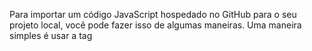 Para importar um código JavaScript hospedado no GitHub para o seu projeto local, você pode fazer isso de algumas maneiras. Uma maneira simples é usar a tag <script> no HTML para importar o código diretamente do GitHub. Aqui está como você pode fazer:

```html
<!DOCTYPE html>
<html lang="en">
<head>
    <meta charset="UTF-8">
    <meta name="viewport" content="width=device-width, initial-scale=1.0">
    <title>Importar código JS do GitHub</title>
</head>
<body>
    <!-- Seu conteúdo HTML aqui -->

    <!-- Importar o script do GitHub -->
    <script src="https://raw.githubusercontent.com/DeldMi/ad/main/YouTubeADBlocker.user.js"></script>
</body>
</html>

```

Substitua "[https://raw.githubusercontent.com/caminho/do/seu/script.js](https://raw.githubusercontent.com/DeldMi/ad/main/YouTubeADBlocker.user.js)" pelo URL do arquivo JavaScript hospedado no GitHub que você deseja importar.

Se preferir, você também pode usar o URL do arquivo raw.githubusercontent.com para importar o script diretamente no seu código JavaScript usando fetch ou XMLHttpRequest. Aqui está um exemplo usando fetch:

```js
fetch('https://raw.githubusercontent.com/DeldMi/ad/main/YouTubeADBlocker.user.js')
  .then(response => response.text())
  .then(script => {
    // Execute o script retornado
    eval(script);
  })
  .catch(error => {
    console.error('Erro ao importar o script:', error);
  });

```

Lembre-se de substituir "[https://raw.githubusercontent.com/caminho/do/seu/script.js](https://raw.githubusercontent.com/DeldMi/ad/main/YouTubeADBlocker.user.js)" pelo URL correto do script que você deseja importar.

No entanto, é importante ter em mente que importar scripts diretamente de URLs externos pode apresentar riscos de segurança. Certifique-se de confiar na origem do script que está importando.
